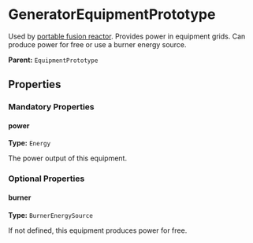 # GeneratorEquipmentPrototype

Used by [portable fusion reactor](https://wiki.factorio.com/Portable_fusion_reactor). Provides power in equipment grids. Can produce power for free or use a burner energy source.

**Parent:** `EquipmentPrototype`

## Properties

### Mandatory Properties

#### power

**Type:** `Energy`

The power output of this equipment.

### Optional Properties

#### burner

**Type:** `BurnerEnergySource`

If not defined, this equipment produces power for free.

